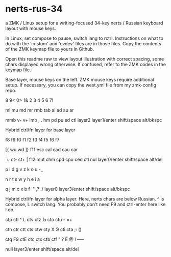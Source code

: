 # nerts-rus-34
a ZMK / Linux setup for a writing-focused 34-key nerts / Russian keyboard layout with mouse keys.

In Linux, set compose to pause, switch lang to rctrl.
Instructions on what to do with the 'custom' and 'evdev' files are in those files. Copy the contents of the ZMK keymap file to yours in Github. 

Open this readme raw to view layout illustration with correct spacing, some chars displayed wrong otherwise. If confused, refer to the ZMK codes in the keymap file.

Base layer, mouse keys on the left. ZMK mouse keys require additional setup. If necessary, you can copy the west.yml file from my zmk-config repo.

8   9<  0>  1&  2     3   4   5   6   7!

ml  mu  md  mr  rmb   tab al  ad  au  ar

mmb v-  v+  lmb ,     .   hm  pd  pu  ed
                ctl
layer2 layer1/enter  shift/space alt/bkspc   
               

Hybrid ctrl/fn layer for base layer

f8  f9  f0  f1  f2    f3  f4  f5  f6  f7

[{  wu  wd  ]}  f11   esc cal cad cau car

`~  ct- ct+ \|  f12   mut chm cpd cpu ced
                ctl
nul layer0/enter  shift/space alt/del   


p   l   d   g   v     z   k   o   u   -_

n   r   t   s   w     y   h   e   i   a

q   j   m   c   x     b   f   '"  ,?  ./
layer0 layer3/enter  shift/space alt/bkspc   


Hybrid ctrl/fn layer for alpha layer. Here, nerts chars are below Russian. ^ is compose, L switch lang. You probably don't need F9 and ctrl-enter here like I do.

ctp ctl ^   L   ctv   ctz Ъ   cto ctu -
                          =+

ctn ctr ctt cts ctw   cty X   Э   cti cta
                          ;:  ()

ctq F9  ctE  ctc ctx   ctb ctf "   ?   Ё
                               @   !   –—
                               
null layer3/enter  shift/space alt/del   
